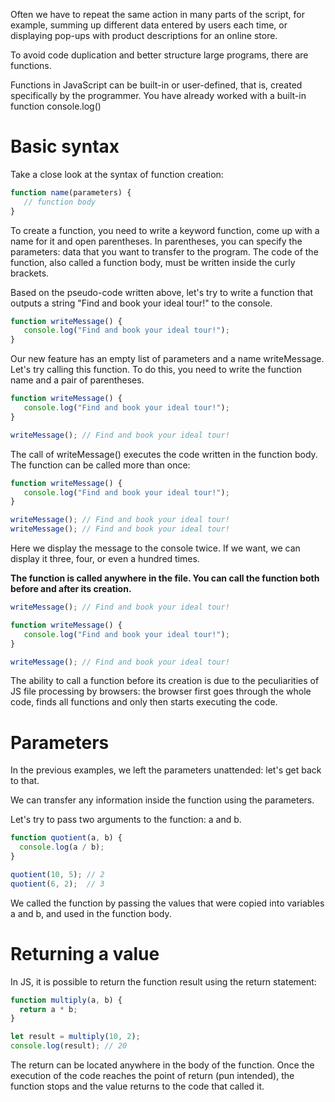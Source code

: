 Often we have to repeat the same action in many parts of the script, for example, summing up different data entered by users each time, or displaying pop-ups with product descriptions for an online store.

To avoid code duplication and better structure large programs, there are functions.

Functions in JavaScript can be built-in or user-defined, that is, created specifically by the programmer. You have already worked with a built-in function console.log()

# Basic syntax
Take a close look at the syntax of function creation:
```javascript
function name(parameters) {
   // function body 
}
```
To create a function, you need to write a keyword function, come up with a name for it and open parentheses. In parentheses, you can specify the parameters: data that you want to transfer to the program. The code of the function, also called a function body, must be written inside the curly brackets.

Based on the pseudo-code written above, let's try to write a function that outputs a string "Find and book your ideal tour!" to the console.
```javascript
function writeMessage() {
   console.log("Find and book your ideal tour!");
}
```
Our new feature has an empty list of parameters and a name writeMessage. Let's try calling this function. To do this, you need to write the function name and a pair of parentheses.
```javascript
function writeMessage() {
   console.log("Find and book your ideal tour!");
}

writeMessage(); // Find and book your ideal tour!
```
The call of writeMessage() executes the code written in the function body. The function can be called more than once:
```javascript
function writeMessage() {
   console.log("Find and book your ideal tour!");
}

writeMessage(); // Find and book your ideal tour!
writeMessage(); // Find and book your ideal tour!
```
Here we display the message to the console twice. If we want, we can display it three, four, or even a hundred times.

**The function is called anywhere in the file. You can call the function both before and after its creation.**
```javascript
writeMessage(); // Find and book your ideal tour!

function writeMessage() {
   console.log("Find and book your ideal tour!");
}

writeMessage(); // Find and book your ideal tour!
```
The ability to call a function before its creation is due to the peculiarities of JS file processing by browsers: the browser first goes through the whole code, finds all functions and only then starts executing the code.

# Parameters
In the previous examples, we left the parameters unattended: let's get back to that.

We can transfer any information inside the function using the parameters.

Let's try to pass two arguments to the function: a and b.
```javascript
function quotient(a, b) {
  console.log(a / b);
}

quotient(10, 5); // 2
quotient(6, 2);  // 3
```
We called the function by passing the values that were copied into variables a and b, and used in the function body.

# Returning a value
In JS, it is possible to return the function result using the return statement:
```javascript
function multiply(a, b) {
  return a * b;
}

let result = multiply(10, 2);
console.log(result); // 20
```

The return can be located anywhere in the body of the function. Once the execution of the code reaches the point of return (pun intended), the function stops and the value returns to the code that called it.
